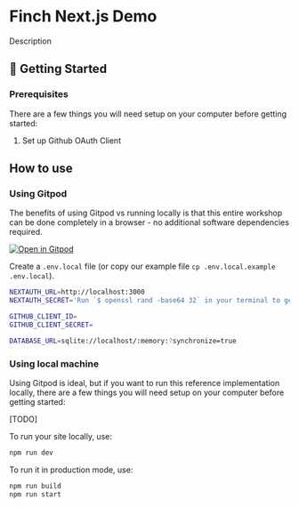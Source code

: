 # Finch Next.js Demo

Description

## 🚀 Getting Started

### Prerequisites

There are a few things you will need setup on your computer before getting started:

1. Set up Github OAuth Client

## How to use

### Using Gitpod

The benefits of using Gitpod vs running locally is that this entire workshop can be done completely in a browser - no additional software dependencies required.

[![Open in Gitpod](https://gitpod.io/button/open-in-gitpod.svg)](https://gitpod.io/#/https://github.com/Finch-API/finch-nextjs-demo)

Create a `.env.local` file (or copy our example file `cp .env.local.example .env.local`).

```bash
NEXTAUTH_URL=http://localhost:3000
NEXTAUTH_SECRET='Run `$ openssl rand -base64 32` in your terminal to generate a secret'

GITHUB_CLIENT_ID=
GITHUB_CLIENT_SECRET=

DATABASE_URL=sqlite://localhost/:memory:?synchronize=true
```

### Using local machine

Using Gitpod is ideal, but if you want to run this reference implementation locally, there are a few things you will need setup on your computer before getting started:

[TODO]

To run your site locally, use:

```bash
npm run dev
```

To run it in production mode, use:

```bash
npm run build
npm run start
```
